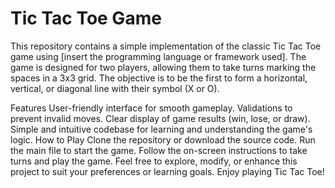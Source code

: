 # Tic Tac Toe Game

This repository contains a simple implementation of the classic Tic Tac Toe game using [insert the programming language or framework used]. The game is designed for two players, allowing them to take turns marking the spaces in a 3x3 grid. The objective is to be the first to form a horizontal, vertical, or diagonal line with their symbol (X or O).

Features
User-friendly interface for smooth gameplay.
Validations to prevent invalid moves.
Clear display of game results (win, lose, or draw).
Simple and intuitive codebase for learning and understanding the game's logic.
How to Play
Clone the repository or download the source code.
Run the main file to start the game.
Follow the on-screen instructions to take turns and play the game.
Feel free to explore, modify, or enhance this project to suit your preferences or learning goals. Enjoy playing Tic Tac Toe!